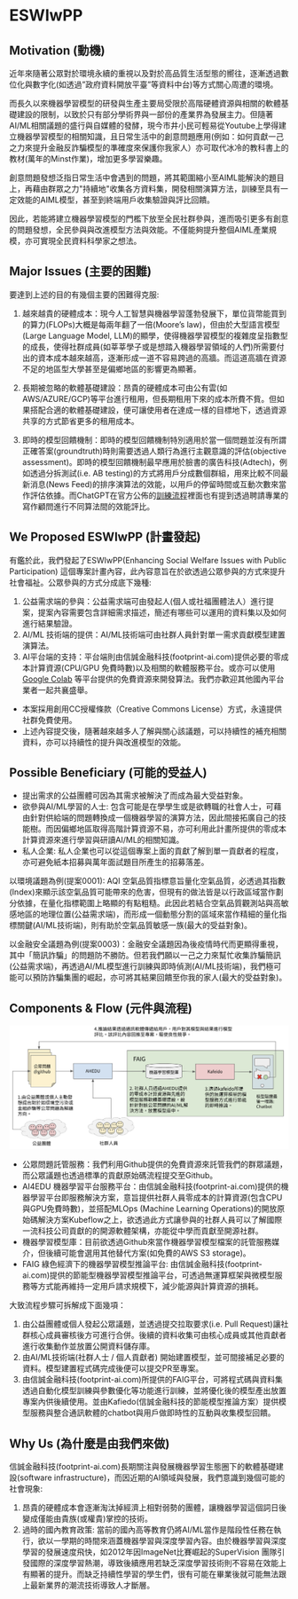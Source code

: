 # ESWIwPP


## Motivation (動機)

近年來隨著公眾對於環境永續的重視以及對於高品質生活型態的嚮往，逐漸透過數位化與數字化(如透過”政府資料開放平臺”等資料中台)等方式關心周遭的環境。

而長久以來機器學習模型的研發與生產主要局受限於高階硬體資源與相關的軟體基礎建設的限制，以致於只有部分學術界與一部份的產業界為發展主力。但隨著AI/ML相關議題的盛行與自媒體的發酵，現今市井小民可輕易從Youtube上學得建立機器學習模型的相關知識，且日常生活中的創意問題應用(例如：如何貢獻一己之力來提升金融反詐騙模型的準確度來保護你我家人）亦可取代冰冷的教科書上的教材(萬年的Minst作業)，增加更多學習樂趣。

創意問題發想泛指日常生活中會遇到的問題，將其範圍縮小至AIML能解決的題目上，再藉由群眾之力"持續地"收集各方資料集，開發相關演算方法，訓練至具有一定效能的AIML模型，甚至到終端用戶收集驗證與評比回饋。

因此，若能將建立機器學習模型的門檻下放至全民社群參與，進而吸引更多有創意的問題發想，全民參與與改進模型方法與效能。不僅能夠提升整個AIML產業規模，亦可實現全民資料科學家之想法。


## Major Issues (主要的困難)

要達到上述的目的有幾個主要的困難得克服:

1. 越來越貴的硬體成本：現今人工智慧與機器學習蓬勃發展下，單位貨幣能買到的算力(FLOPs)大概是每兩年翻了一倍(Moore’s law)，但由於大型語言模型(Large Language Model, LLM)的顯學，使得機器學習模型的複雜度呈指數型的成長，使得社群成員(如莘莘學子或是想踏入機器學習領域的人們)所需要付出的資本成本越來越高，逐漸形成一道不容易跨過的高牆。而這道高牆在資源不足的地區型大學甚至是偏鄉地區的影響更為顯著。

2. 長期被忽略的軟體基礎建設：昂貴的硬體成本可由公有雲(如 AWS/AZURE/GCP)等平台進行租用，但長期租用下來的成本所費不貲。但如果搭配合適的軟體基礎建設，便可讓使用者在達成一樣的目標地下，透過資源共享的方式節省更多的租用成本。

3. 即時的模型回饋機制：即時的模型回饋機制特別適用於當一個問題並沒有所謂正確答案(groundtruth)時則需要透過人類行為進行主觀意識的評估(objective assessment)。即時的模型回饋機制最早應用於臉書的廣告科技(Adtech)，例如透過分拆測試(i.e. AB testing)的方式將用戶分成數個群組，用來比較不同最新消息(News Feed)的排序演算法的效能，以用戶的停留時間或互動次數來當作評估依據。而ChatGPT在官方公佈的[訓練流程](https://openai.com/blog/chatgpt)裡面也有提到透過聘請專業的寫作顧問進行不同算法間的效能評比。


## We Proposed ESWIwPP (計畫發起)

有鑑於此，我們發起了ESWIwPP(Enhancing Social Welfare Issues with Public Participation) 這個專案計畫內容，此內容意旨在於欲透過公眾參與的方式來提升社會福祉。公眾參與的方式分成底下幾種:

1. 公益需求端的參與：公益需求端可由發起人(個人或社福團體法人）進行提案，提案內容需要包含詳細需求描述，簡述有哪些可以運用的資料集以及如何進行結果驗證。
2. AI/ML 技術端的提供：AI/ML技術端可由社群人員針對單一需求貢獻模型建置演算法。
3. AI平台端的支持：平台端則由信誠金融科技(footprint-ai.com)提供必要的零成本計算資源(CPU/GPU 免費時數)以及相關的軟體服務平台。或亦可以使用[Google Colab](https://colab.research.google.com/?utm_source=scs-index) 等平台提供的免費資源來開發算法。我們亦歡迎其他國內平台業者一起共襄盛舉。

* 本案採用創用CC授權條款（Creative Commons License）方式，永遠提供社群免費使用。
*  上述內容提交後，隨著越來越多人了解與關心該議題，可以持續性的補充相關資料，亦可以持續性的提升與改進模型的效能。


## Possible Beneficiary (可能的受益人)

* 提出需求的公益團體可因為其需求被解決了而成為最大受益對象。
* 欲參與AI/ML學習的人士: 包含可能是在學學生或是欲轉職的社會人士，可藉由針對供給端的問題轉換成一個機器學習的演算方法，因此間接拓廣自己的技能樹。而因偏鄉地區取得高階計算資源不易，亦可利用此計畫所提供的零成本計算資源來進行學習與研讀AI/ML的相關知識。
* 私人企業: 私人企業也可以從這個專案上面的貢獻了解到單一貢獻者的程度，亦可避免紙本招募與萬年面試題目所產生的招募落差。


以環境議題為例(提案0001): AQI 空氣品質指標意旨量化空氣品質，必透過其指數(Index)來顯示該空氣品質可能帶來的危害，但現有的做法皆是以行政區域當作劃分依據，在量化指標範圍上略顯的有點粗糙。此因此若結合空氣品質觀測站與高敏感地區的地理位置(公益需求端)，而形成一個動態分割的區域來當作精細的量化指標關鍵(AI/ML技術端)，則有助於空氣品質敏感一族(最大的受益對象)。

以金融安全議題為例(提案0003)：金融安全議題因為後疫情時代而更顯得重視，其中「簡訊詐騙」的問題防不勝防。但若我們願以一己之力來幫忙收集詐騙簡訊(公益需求端)，再透過AI/ML模型進行訓練與即時偵測(AI/ML技術端)，我們極可能可以預防詐騙集團的崛起，亦可將其結果回饋至你我的家人(最大的受益對象)。


## Components  & Flow (元件與流程)

![流程圖](img/architecture.png)

* 公眾問題託管服務：我們利用Github提供的免費資源來託管我們的群眾議題，而公眾議題也透過標準的貢獻原始碼流程提交至Github。
* AI4EDU 機器學習平台服務平台：由信誠金融科技(footprint-ai.com)提供的機器學習平台即服務解決方案，意旨提供社群人員零成本的計算資源(包含CPU與GPU免費時數)，並搭配MLOps (Machine Learning Operations)的開放原始碼解決方案Kubeflow之上，欲透過此方式讓參與的社群人員可以了解國際一流科技公司貢獻的的開源軟體架構，亦能從中學而貢獻至開源社群。
* 機器學習模型庫：目前欲透過Github來當作機器學習模型檔案的託管服務媒介，但後續可能會選用其他替代方案(如免費的AWS S3 storage)。
* FAIG 綠色經濟下的機器學習模型推論平台: 由信誠金融科技(footprint-ai.com)提供的節能型機器學習模型推論平台，可透過無運算框架與微模型服務等方式能再維持一定用戶請求規模下，減少能源與計算資源的損耗。

大致流程步驟可拆解成下面幾項：
1. 由公益團體或個人發起公眾議題，並透過提交拉取要求(i.e. Pull Request)讓社群核心成員審核後方可進行合併。後續的資料收集可由核心成員或其他貢獻者進行收集動作並放置公開資料儲存庫。
2. 由AI/ML技術端(社群人士 / 個人貢獻者) 開始建置模型，並可間接補足必要的資料。模型建置程式碼完成後便可以提交PR至專案。
3. 由信誠金融科技(footprint-ai.com)所提供的FAIG平台，可將程式碼與資料集透過自動化模型訓練與參數優化等功能進行訓練，並將優化後的模型產出放置專案內供後續使用。並由Kafiedo(信誠金融科技的節能模型推論方案）提供模型服務與整合通訊軟體的chatbot與用戶做即時性的互動與收集模型回饋。


## Why Us (為什麼是由我們來做)

信誠金融科技(footprint-ai.com)長期關注與發展機器學習生態圈下的軟體基礎建設(software infrastructure)，而因近期的AI領域與發展，我們意識到幾個可能的社會現象:

1. 昂貴的硬體成本會逐漸淘汰掉經濟上相對弱勢的團體，讓機器學習這個詞日後變成僅能由貴族(或權貴)掌控的技術。
2. 過時的國內教育政策: 當前的國內高等教育仍將AI/ML當作是階段性任務在執行，欲以一學期的時間來涵蓋機器學習與深度學習內容。由於機器學習與深度學習的發展速度飛快，如2012年因ImageNet比賽崛起的SuperVision 團隊引發國際的深度學習熱潮，導致後續應用若缺乏深度學習技術則不容易在效能上有顯著的提升。而缺乏持續性學習的學生們，很有可能在畢業後就可能無法跟上最新業界的潮流技術導致人才斷層。
